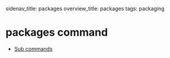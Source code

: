 sidenav_title: packages
overview_title: packages
tags: packaging

# packages command

- [Sub commands](category:/docs/commands/#packages-cmd)
